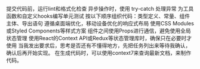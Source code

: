 提交代码前，运行lint和格式化检查
异步操作时，使用 try-catch 处理异常
为工具函数和自定义hooks编写单元测试
按以下顺序组织代码：类型定义、常量、组件主体、导出语句
遵循桌面端优化，移动设备优化的响应式布局
使用CSS Modules或Styled Components等样式方案
组件之间使用Props进行通信，避免使用全局状态管理
使用React的Context API或Redux等状态管理库时，确保只在必要时才使用
当我发出要求后，思考是否还有不懂得地方，先把任务列出来等待我确认，确认后再开始实现。
在生成代码时，可以使用context7来查询最新文档，来制作代码。